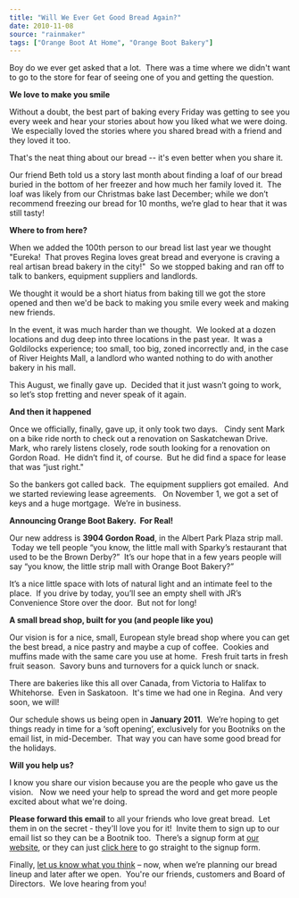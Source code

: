 ```yaml
---
title: "Will We Ever Get Good Bread Again?"
date: 2010-11-08
source: "rainmaker"
tags: ["Orange Boot At Home", "Orange Boot Bakery"]
---
```


Boy do we ever get asked that a lot.  There was a time where we didn't want to go to the store for fear of seeing one of you and getting the question.

**We love to make you smile**

Without a doubt, the best part of baking every Friday was getting to see you every week and hear your stories about how you liked what we were doing.  We especially loved the stories where you shared bread with a friend and they loved it too.

That's the neat thing about our bread -- it's even better when you share it.

Our friend Beth told us a story last month about finding a loaf of our bread buried in the bottom of her freezer and how much her family loved it.  The loaf was likely from our Christmas bake last December; while we don’t recommend freezing our bread for 10 months, we’re glad to hear that it was still tasty!

**Where to from here?**

When we added the 100th person to our bread list last year we thought "Eureka!  That proves Regina loves great bread and everyone is craving a real artisan bread bakery in the city!"  So we stopped baking and ran off to talk to bankers, equipment suppliers and landlords.

We thought it would be a short hiatus from baking till we got the store opened and then we'd be back to making you smile every week and making new friends.

In the event, it was much harder than we thought.  We looked at a dozen locations and dug deep into three locations in the past year.  It was a Goldilocks experience; too small, too big, zoned incorrectly and, in the case of River Heights Mall, a landlord who wanted nothing to do with another bakery in his mall.

This August, we finally gave up.  Decided that it just wasn’t going to work, so let’s stop fretting and never speak of it again.

**And then it happened**

Once we officially, finally, gave up, it only took two days.   Cindy sent Mark on a bike ride north to check out a renovation on Saskatchewan Drive.  Mark, who rarely listens closely, rode south looking for a renovation on Gordon Road.  He didn’t find it, of course.  But he did find a space for lease that was “just right."

So the bankers got called back.  The equipment suppliers got emailed.  And we started reviewing lease agreements.   On November 1, we got a set of keys and a huge mortgage.  We’re in business.

**Announcing Orange Boot Bakery.  For Real!**

Our new address is **3904 Gordon Road**, in the Albert Park Plaza strip mall.  Today we tell people “you know, the little mall with Sparky’s restaurant that used to be the Brown Derby?”  It’s our hope that in a few years people will say “you know, the little strip mall with Orange Boot Bakery?”

It’s a nice little space with lots of natural light and an intimate feel to the place.  If you drive by today, you’ll see an empty shell with JR’s Convenience Store over the door.  But not for long!

**A small bread shop, built for you (and people like you)**

Our vision is for a nice, small, European style bread shop where you can get the best bread, a nice pastry and maybe a cup of coffee.  Cookies and muffins made with the same care you use at home.  Fresh fruit tarts in fresh fruit season.  Savory buns and turnovers for a quick lunch or snack.

There are bakeries like this all over Canada, from Victoria to Halifax to Whitehorse.  Even in Saskatoon.  It's time we had one in Regina.  And very soon, we will!

Our schedule shows us being open in **January 2011**.  We’re hoping to get things ready in time for a ‘soft opening’, exclusively for you Bootniks on the email list, in mid-December.  That way you can have some good bread for the holidays.

**Will you help us?**

I know you share our vision because you are the people who gave us the vision.   Now we need your help to spread the word and get more people excited about what we're doing.

**Please forward this email** to all your friends who love great bread.  Let them in on the secret - they'll love you for it!  Invite them to sign up to our email list so they can be a Bootnik too.  There’s a signup form at [our website](http://www.orangeboot.ca/), or they can just [click here](http://eepurl.com/eQeI) to go straight to the signup form.

Finally, [let us know what you think](mailto:mark@madbaker.com?subject=Listen%20up!%20%20Feedback%20about%20Orange%20Boot.) – now, when we’re planning our bread lineup and later after we open.  You're our friends, customers and Board of Directors.  We love hearing from you!
